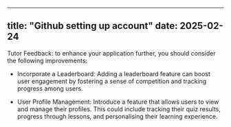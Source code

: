 
---
title: "Github setting up account"
date: 2025-02-24
---
Tutor Feedback: to enhance your application further, you should consider the following improvements:

- Incorporate a Leaderboard:
Adding a leaderboard feature can boost user engagement by fostering a sense of competition and tracking progress among users.

- User Profile Management:
Introduce a feature that allows users to view and manage their profiles. This could include tracking their quiz results, progress through lessons, and personalising their learning experience.
